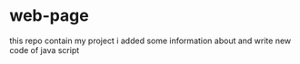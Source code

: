 # web-page
this repo contain my project 
i added some information about and write new code of java script 